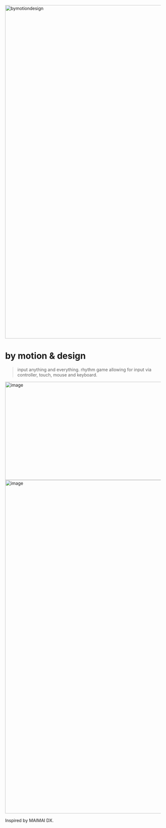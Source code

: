 <img width="1920" height="1080" alt="bymotiondesign" src="https://github.com/user-attachments/assets/bb99122a-b2a6-474c-8038-5f5ad98e5468" />


# by motion & design
> input anything and everything. rhythm game allowing for input via controller, touch, mouse and keyboard.


<img width="1920" height="318" alt="image" src="https://github.com/user-attachments/assets/43122bf5-1c8c-4431-99a8-e305e16eaf6a" />

<img width="1920" height="1080" alt="image" src="https://github.com/user-attachments/assets/620e9467-9590-4477-9168-eed170b55860" />



Inspired by MAIMAI DX.
